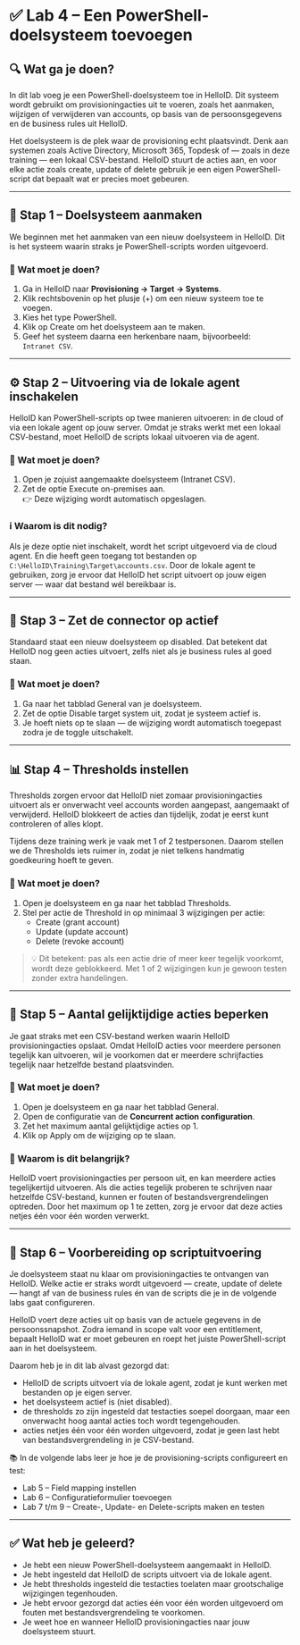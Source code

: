 # ✅ Lab 4 – Een PowerShell-doelsysteem toevoegen

## 🔍 Wat ga je doen?

In dit lab voeg je een PowerShell-doelsysteem toe in HelloID. Dit systeem wordt gebruikt om provisioningacties uit te voeren, zoals het aanmaken, wijzigen of verwijderen van accounts, op basis van de persoonsgegevens en de business rules uit HelloID.

Het doelsysteem is de plek waar de provisioning echt plaatsvindt. Denk aan systemen zoals Active Directory, Microsoft 365, Topdesk of — zoals in deze training — een lokaal CSV-bestand. HelloID stuurt de acties aan, en voor elke actie zoals create, update of delete gebruik je een eigen PowerShell-script dat bepaalt wat er precies moet gebeuren.

---

## 🧰 Stap 1 – Doelsysteem aanmaken

We beginnen met het aanmaken van een nieuw doelsysteem in HelloID. Dit is het systeem waarin straks je PowerShell-scripts worden uitgevoerd.

### 🔨 Wat moet je doen?

1. Ga in HelloID naar **Provisioning → Target → Systems**.
2. Klik rechtsbovenin op het plusje (+) om een nieuw systeem toe te voegen.
3. Kies het type PowerShell.
4. Klik op Create om het doelsysteem aan te maken.
5. Geef het systeem daarna een herkenbare naam, bijvoorbeeld:  
   `Intranet CSV`.

---

## ⚙️ Stap 2 – Uitvoering via de lokale agent inschakelen

HelloID kan PowerShell-scripts op twee manieren uitvoeren: in de cloud of via een lokale agent op jouw server. Omdat je straks werkt met een lokaal CSV-bestand, moet HelloID de scripts lokaal uitvoeren via de agent.

### 🔨 Wat moet je doen?

1. Open je zojuist aangemaakte doelsysteem (Intranet CSV).
2. Zet de optie Execute on-premises aan.  
   👉 Deze wijziging wordt automatisch opgeslagen.

### ℹ️ Waarom is dit nodig?

Als je deze optie niet inschakelt, wordt het script uitgevoerd via de cloud agent. En die heeft geen toegang tot bestanden op `C:\HelloID\Training\Target\accounts.csv`. Door de lokale agent te gebruiken, zorg je ervoor dat HelloID het script uitvoert op jouw eigen server — waar dat bestand wél bereikbaar is.

---

## 🚫 Stap 3 – Zet de connector op actief

Standaard staat een nieuw doelsysteem op disabled. Dat betekent dat HelloID nog geen acties uitvoert, zelfs niet als je business rules al goed staan.

### 🔨 Wat moet je doen?

1. Ga naar het tabblad General van je doelsysteem.
2. Zet de optie Disable target system uit, zodat je systeem actief is.
3. Je hoeft niets op te slaan — de wijziging wordt automatisch toegepast zodra je de toggle uitschakelt.

---

## 📊 Stap 4 – Thresholds instellen

Thresholds zorgen ervoor dat HelloID niet zomaar provisioningacties uitvoert als er onverwacht veel accounts worden aangepast, aangemaakt of verwijderd. HelloID blokkeert de acties dan tijdelijk, zodat je eerst kunt controleren of alles klopt.

Tijdens deze training werk je vaak met 1 of 2 testpersonen. Daarom stellen we de Thresholds iets ruimer in, zodat je niet telkens handmatig goedkeuring hoeft te geven.

### 🔨 Wat moet je doen?

1. Open je doelsysteem en ga naar het tabblad Thresholds.
2. Stel per actie de Threshold in op minimaal 3 wijzigingen per actie:
   - Create (grant account)
   - Update (update account)
   - Delete (revoke account)

> 💡 Dit betekent: pas als een actie drie of meer keer tegelijk voorkomt, wordt deze geblokkeerd. Met 1 of 2 wijzigingen kun je gewoon testen zonder extra handelingen.

---

## 🔁 Stap 5 – Aantal gelijktijdige acties beperken

Je gaat straks met een CSV-bestand werken waarin HelloID provisioningacties opslaat. Omdat HelloID acties voor meerdere personen tegelijk kan uitvoeren, wil je voorkomen dat er meerdere schrijfacties tegelijk naar hetzelfde bestand plaatsvinden.

### 🔨 Wat moet je doen?

1. Open je doelsysteem en ga naar het tabblad General.
2. Open de configuratie van de **Concurrent action configuration**.
3. Zet het maximum aantal gelijktijdige acties op 1.
4. Klik op Apply om de wijziging op te slaan.

### 🧠 Waarom is dit belangrijk?

HelloID voert provisioningacties per persoon uit, en kan meerdere acties tegelijkertijd uitvoeren. Als die acties tegelijk proberen te schrijven naar hetzelfde CSV-bestand, kunnen er fouten of bestandsvergrendelingen optreden. Door het maximum op 1 te zetten, zorg je ervoor dat deze acties netjes één voor één worden verwerkt.

---

## 🧪 Stap 6 – Voorbereiding op scriptuitvoering

Je doelsysteem staat nu klaar om provisioningacties te ontvangen van HelloID. Welke actie er straks wordt uitgevoerd — create, update of delete — hangt af van de business rules én van de scripts die je in de volgende labs gaat configureren.

HelloID voert deze acties uit op basis van de actuele gegevens in de persoonssnapshot. Zodra iemand in scope valt voor een entitlement, bepaalt HelloID wat er moet gebeuren en roept het juiste PowerShell-script aan in het doelsysteem.

Daarom heb je in dit lab alvast gezorgd dat:
- HelloID de scripts uitvoert via de lokale agent, zodat je kunt werken met bestanden op je eigen server.
- het doelsysteem actief is (niet disabled).
- de thresholds zo zijn ingesteld dat testacties soepel doorgaan, maar een onverwacht hoog aantal acties toch wordt tegengehouden.
- acties netjes één voor één worden uitgevoerd, zodat je geen last hebt van bestandsvergrendeling in je CSV-bestand.

📚 In de volgende labs leer je hoe je de provisioning-scripts configureert en test:
- Lab 5 – Field mapping instellen  
- Lab 6 – Configuratieformulier toevoegen  
- Lab 7 t/m 9 – Create-, Update- en Delete-scripts maken en testen  

---

## ✅ Wat heb je geleerd?

- Je hebt een nieuw PowerShell-doelsysteem aangemaakt in HelloID.
- Je hebt ingesteld dat HelloID de scripts uitvoert via de lokale agent.
- Je hebt thresholds ingesteld die testacties toelaten maar grootschalige wijzigingen tegenhouden.
- Je hebt ervoor gezorgd dat acties één voor één worden uitgevoerd om fouten met bestandsvergrendeling te voorkomen.
- Je weet hoe en wanneer HelloID provisioningacties naar jouw doelsysteem stuurt.
